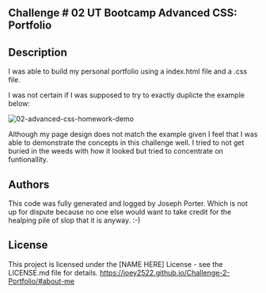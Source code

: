 ## Challenge # 02 UT Bootcamp Advanced CSS: Portfolio

## Description

I was able to build my personal portfolio using a index.html file and a .css file. 

I was not certain if I was supposed to try to exactly duplicte the example below:

![02-advanced-css-homework-demo](https://github.com/Joey2522/Challenge-2-Portfolio/assets/148152563/b3ec5354-2bbd-49b8-b732-29c6048a5b51)

Although my page design does not match the example given I feel that I was able to demonstrate the concepts in this challenge well. I tried to not get buried in the weeds with how it looked but tried to concentrate on funtionallity. 

## Authors

This code was fully generated and logged by Joseph Porter. Which is not up for dispute because no one else would want to take credit for the healping pile of slop that it is anyway. :-)

## License

This project is licensed under the [NAME HERE] License - see the LICENSE.md file for details.
https://joey2522.github.io/Challenge-2-Portfolio/#about-me
